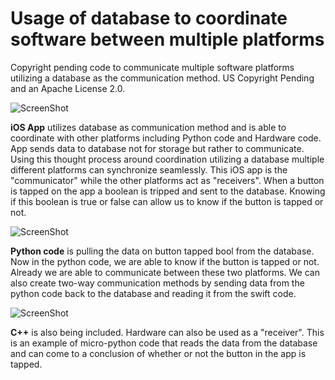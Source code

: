 # Usage of database to coordinate software between multiple platforms
Copyright pending code to communicate multiple software platforms utilizing a database as the communication method. US Copyright Pending and an Apache License 2.0.

![ScreenShot](https://i.ibb.co/kcxByTy/Screen-Shot-2020-10-17-at-3-04-10-PM.png)

<b>iOS App</b> utilizes database as communication method and is able to coordinate with other platforms including Python code and Hardware code. App sends data to database not for storage but rather to communicate. Using this thought process around coordination utilizing a database multiple different platforms can synchronize seamlessly. This iOS app is the "communicator" while the other platforms act as "receivers". When a button is tapped on the app a boolean is tripped and sent to the database. Knowing if this boolean is true or false can allow us to know if the button is tapped or not.

![ScreenShot](https://i.ibb.co/P9B8F4W/Screen-Shot-2020-10-17-at-3-09-10-PM.png)

<b>Python code</b> is pulling the data on button tapped bool from the database. Now in the python code, we are able to know if the button is tapped or not. Already we are able to communicate between these two platforms. We can also create two-way communication methods by sending data from the python code back to the database and reading it from the swift code.

![ScreenShot](https://i.ibb.co/4Z94cnm/Screen-Shot-2020-10-17-at-3-13-36-PM.png)

<b>C++</b> is also being included. Hardware can also be used as a "receiver". This is an example of micro-python code that reads the data from the database and can come to a conclusion of whether or not the button in the app is tapped.
